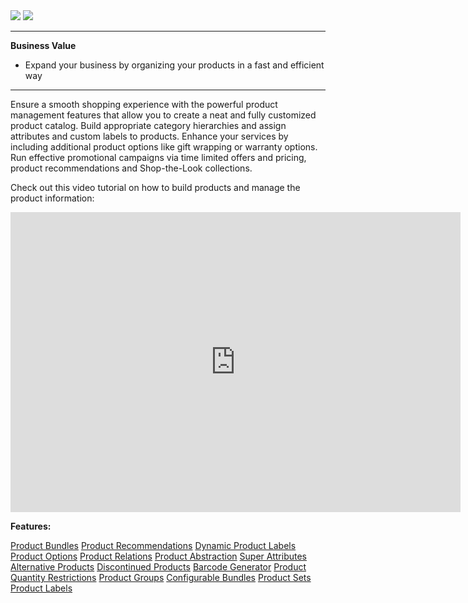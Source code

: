<div class='feature-text'>
    <div class='feature-images'>
    <img class="light-mode" src="https://spryker.s3.eu-central-1.amazonaws.com/docs/Document+360/Capabilities+icons/light/Product+Management.svg"/>
    <img class="dark-mode" src="https://spryker.s3.eu-central-1.amazonaws.com/docs/Document+360/Capabilities+icons/dark/Product+Management.svg"/>
    </div>
    <div class="feature-text-wrap">

***
**Business Value**
* Expand your business by organizing your products in a fast and efficient way
***

Ensure a smooth shopping experience with the powerful product management features that allow you to create a neat and fully customized product catalog. Build appropriate category hierarchies and assign attributes and custom labels to products. Enhance your services by including additional product options like gift wrapping or warranty options. Run effective promotional campaigns via time limited offers and pricing, product recommendations and Shop-the-Look collections.
         </div>
</div>

Check out this video tutorial on how to build products and manage the product information: 

<iframe src="https://spryker.wistia.com/medias/5but6m8r57" title="Product Information Management" allowtransparency="true" frameborder="0" scrolling="no" class="wistia_embed" name="wistia_embed" allowfullscreen="0" mozallowfullscreen="0" webkitallowfullscreen="0" oallowfullscreen="0" msallowfullscreen="0" width="720" height="480"></iframe>

**Features:**
<div>
<a class="feature-link" href="https://documentation.spryker.com/docs/en/product-bundle">Product Bundles</a>
<a class="feature-link" href="https://documentation.spryker.com/docs/en/product-recommendations">Product Recommendations</a>
<a class="feature-link" href="https://documentation.spryker.com/docs/en/dynamic-product-labels">Dynamic Product Labels</a>
<a class="feature-link" href="https://documentation.spryker.com/docs/en/product-options-2">Product Options</a>
<a class="feature-link" href="https://documentation.spryker.com/docs/en/product-relations">Product Relations</a>
<a class="feature-link" href="https://documentation.spryker.com/docs/en/product-abstraction">Product Abstraction</a>
<a class="feature-link" href="https://documentation.spryker.com/docs/en/super-attributes">Super Attributes</a>
<a class="feature-link" href="https://documentation.spryker.com/docs/en/alternative-products">Alternative Products</a>
<a class="feature-link" href="https://documentation.spryker.com/docs/en/discontinued-products">Discontinued Products</a>
<a class="feature-link" href="https://documentation.spryker.com/docs/en/barcode-generator">Barcode Generator</a>
<a class="feature-link" href="https://documentation.spryker.com/docs/en/product-quantity-restrictions">Product Quantity Restrictions</a>
<a class="feature-link" href="https://documentation.spryker.com/docs/en/product-group">Product Groups</a>
<a class="feature-link" href="https://documentation.spryker.com/docs/en/configurable-bundle">Configurable Bundles</a>
<a class="feature-link" href="https://documentation.spryker.com/docs/en/product-set">Product Sets</a>
<a class="feature-link" href="https://documentation.spryker.com/docs/en/product-label">Product Labels</a>